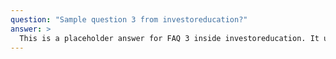 ```yaml
---
question: "Sample question 3 from investoreducation?"
answer: >
  This is a placeholder answer for FAQ 3 inside investoreducation. It uses proper YAML block formatting to avoid any parsing issues.
---
```

